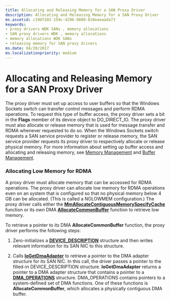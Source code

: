 ```yaml
---
title: Allocating and Releasing Memory for a SAN Proxy Driver
description: Allocating and Releasing Memory for a SAN Proxy Driver
ms.assetid: c196f202-159c-4296-9888-818eaeaada73
keywords:
- proxy drivers WDK SANs , memory allocations
- SAN proxy drivers WDK , memory allocations
- memory allocations WDK SANs
- releasing memory for SAN proxy drivers
ms.date: 04/20/2017
ms.localizationpriority: medium
---
```


# Allocating and Releasing Memory for a SAN Proxy Driver





The proxy driver must set up access to user buffers so that the Windows Sockets switch can transfer control messages and perform RDMA operations. To request this type of buffer access, the proxy driver sets a bit in the **Flags** member of its device object to DO\_DIRECT\_IO. The proxy driver must also allocate or release memory that is used for message transfer and RDMA whenever requested to do so. When the Windows Sockets switch requests a SAN service provider to register or release memory, the SAN service provider requests its proxy driver to respectively allocate or release physical memory. For more information about setting up buffer access and allocating and releasing memory, see [Memory Management](https://msdn.microsoft.com/library/windows/hardware/ff554389) and [Buffer Management](https://msdn.microsoft.com/library/windows/hardware/ff540667).

### Allocating Low Memory for RDMA

A proxy driver must allocate memory that can be accessed for RDMA operations. The proxy driver can allocate low memory for RDMA operations even on an system that is configured so that no physical memory below 4 GB can be allocated. (This is called a NOLOWMEM configuration.) The proxy driver calls either the [**MmAllocateContiguousMemorySpecifyCache**](https://msdn.microsoft.com/library/windows/hardware/ff554464) function or its own DMA [**AllocateCommonBuffer**](https://msdn.microsoft.com/library/windows/hardware/ff540575) function to retrieve low memory.

To retrieve a pointer to its DMA **AllocateCommonBuffer** function, the proxy driver performs the following steps:

1.  Zero-initializes a [**DEVICE\_DESCRIPTION**](https://msdn.microsoft.com/library/windows/hardware/ff543107) structure and then writes relevant information for its SAN NIC to this structure.

2.  Calls [**IoGetDmaAdapter**](https://msdn.microsoft.com/library/windows/hardware/ff549220) to retrieve a pointer to the DMA adapter structure for its SAN NIC. In this call, the driver passes a pointer to the filled-in DEVICE\_DESCRIPTION structure. **IoGetDmaAdapter** returns a pointer to a DMA adapter structure that contains a pointer to a [**DMA\_OPERATIONS**](https://msdn.microsoft.com/library/windows/hardware/ff544071) structure. DMA\_OPERATIONS contains pointers to a system-defined set of DMA functions. One of these functions is **AllocateCommonBuffer**, which allocates a physically contiguous DMA buffer.

 

 





